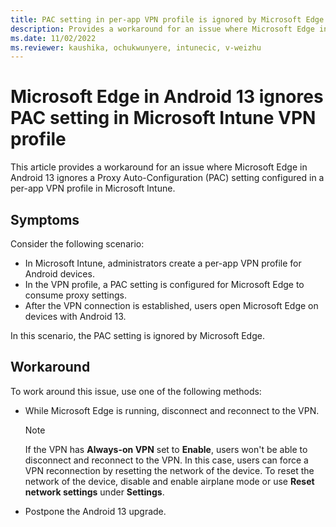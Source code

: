 ```yaml
---
title: PAC setting in per-app VPN profile is ignored by Microsoft Edge in Android 13
description: Provides a workaround for an issue where Microsoft Edge in Android 13 ignores a PAC setting in a per-app VPN profile that's created in Microsoft Intune.
ms.date: 11/02/2022
ms.reviewer: kaushika, ochukwunyere, intunecic, v-weizhu
---
```

# Microsoft Edge in Android 13 ignores PAC setting in Microsoft Intune VPN profile

This article provides a workaround for an issue where Microsoft Edge in Android 13 ignores a Proxy Auto-Configuration (PAC) setting configured in a per-app VPN profile in Microsoft Intune.

## Symptoms

Consider the following scenario:

- In Microsoft Intune, administrators create a per-app VPN profile for Android devices.
- In the VPN profile, a PAC setting is configured for Microsoft Edge to consume proxy settings.
- After the VPN connection is established, users open Microsoft Edge on devices with Android 13.

In this scenario, the PAC setting is ignored by Microsoft Edge.

## Workaround

To work around this issue, use one of the following methods:

- While Microsoft Edge is running, disconnect and reconnect to the VPN.

    > [!NOTE]
    > If the VPN has **Always-on VPN** set to **Enable**, users won't be able to disconnect and reconnect to the VPN. In this case, users can force a VPN reconnection by resetting the network of the device. To reset the network of the device, disable and enable airplane mode or use **Reset network settings** under **Settings**.

- Postpone the Android 13 upgrade.
